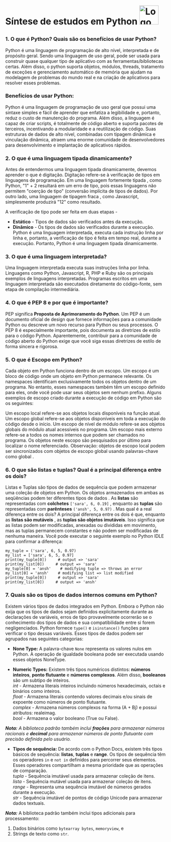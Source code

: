 # <p> Síntese de estudos em Python <img  alt="Logo Python" src="https://media.giphy.com/media/LMt9638dO8dftAjtco/giphy.gif" width="60"> </p>

### 1. **O que é Python? Quais são os benefícios de usar Python?**
Python é uma linguagem de programação de alto nível, interpretada e de propósito geral. Sendo uma linguagem de uso geral, pode ser usada para construir quase qualquer tipo de aplicativo com as ferramentas/bibliotecas certas. Além disso, o python suporta objetos, módulos, threads, tratamento de exceções e gerenciamento automático de memória que ajudam na modelagem de problemas do mundo real e na criação de aplicativos para resolver esses problemas.

### Benefícios de usar Python:

Python é uma linguagem de programação de uso geral que possui uma sintaxe simples e fácil de aprender que enfatiza a legibilidade e, portanto, reduz o custo de manutenção do programa. Além disso, a linguagem é capaz de criar scripts, é totalmente de código aberto e suporta pacotes de terceiros, incentivando a modularidade e a reutilização de código.
Suas estruturas de dados de alto nível, combinadas com tipagem dinâmica e vinculação dinâmica, atraem uma enorme comunidade de desenvolvedores para desenvolvimento e implantação de aplicativos rápidos.


### 2. **O que é uma linguagem tipada dinamicamente?**
Antes de entendermos uma linguagem tipada dinamicamente, devemos aprender o que é digitação. Digitação refere-se à verificação de tipos em linguagens de programação. Em uma linguagem fortemente tipada , como Python, "1" + 2 resultará em um erro de tipo, pois essas linguagens não permitem "coerção de tipo" (conversão implícita de tipos de dados). Por outro lado, uma linguagem de tipagem fraca , como Javascript, simplesmente produzirá "12" como resultado.

A verificação de tipo pode ser feita em duas etapas -

- **Estático** - Tipos de dados são verificados antes da execução.
- **Dinâmico** - Os tipos de dados são verificados durante a execução.
Python é uma linguagem interpretada, executa cada instrução linha por linha e, portanto, a verificação de tipo é feita em tempo real, durante a execução. Portanto, Python é uma linguagem tipada dinamicamente.

### 3. **O que é uma linguagem interpretada?**
Uma linguagem interpretada executa suas instruções linha por linha. Linguagens como Python, Javascript, R, PHP e Ruby são os principais exemplos de linguagens interpretadas. Programas escritos em uma linguagem interpretada são executados diretamente do código-fonte, sem etapa de compilação intermediária.

### 4. **O que é PEP 8 e por que é importante?**
PEP significa **Proposta de Aprimoramento do Python**. Um PEP é um documento oficial de design que fornece informações para a comunidade Python ou descreve um novo recurso para Python ou seus processos. O PEP 8 é especialmente importante, pois documenta as diretrizes de estilo para o código Python. Aparentemente, contribuir para a comunidade de código aberto do Python exige que você siga essas diretrizes de estilo de forma sincera e rigorosa.

### 5. **O que é Escopo em Python?**
Cada objeto em Python funciona dentro de um escopo. Um escopo é um bloco de código onde um objeto em Python permanece relevante. Os namespaces identificam exclusivamente todos os objetos dentro de um programa. No entanto, esses namespaces também têm um escopo definido para eles, onde você pode usar seus objetos sem nenhum prefixo. Alguns exemplos de escopo criado durante a execução de código em Python são os seguintes:

Um escopo local refere-se aos objetos locais disponíveis na função atual.
Um escopo global refere-se aos objetos disponíveis em toda a execução do código desde o início.
Um escopo de nível de módulo refere-se aos objetos globais do módulo atual acessíveis no programa.
Um escopo mais externo refere-se a todos os nomes internos que podem ser chamados no programa. Os objetos neste escopo são pesquisados ​​por último para localizar o nome referenciado.
Observação: objetos de escopo local podem ser sincronizados com objetos de escopo global usando palavras-chave como global .

### 6. **O que são listas e tuplas? Qual é a principal diferença entre os dois?**
Listas e Tuplas são tipos de dados de sequência que podem armazenar uma coleção de objetos em Python. Os objetos armazenados em ambas as seqüências podem ter diferentes tipos de dados . As **listas** são representadas com **colchetes** ``['sara', 6, 0.19]`` , enquanto as **tuplas** são representadas com **parênteses** ``('ansh', 5, 0.97)`` .
Mas qual é a real diferença entre os dois? A principal diferença entre os dois é que, enquanto as **listas são mutáveis** , as **tuplas são objetos imutáveis**. Isso significa que as listas podem ser modificadas, anexadas ou divididas em movimento, mas as tuplas permanecem constantes e não podem ser modificadas de nenhuma maneira. Você pode executar o seguinte exemplo no Python IDLE para confirmar a diferença:

```
my_tuple = ('sara', 6, 5, 0.97)
my_list = ['sara', 6, 5, 0.97]
print(my_tuple[0])     # output => 'sara'
print(my_list[0])     # output => 'sara'
my_tuple[0] = 'ansh'    # modifying tuple => throws an error
my_list[0] = 'ansh'    # modifying list => list modified
print(my_tuple[0])     # output => 'sara'
print(my_list[0])     # output => 'ansh'
```

### 7. **Quais são os tipos de dados internos comuns em Python?**
Existem vários tipos de dados integrados em Python. Embora o Python não exija que os tipos de dados sejam definidos explicitamente durante as declarações de variáveis, erros de tipo provavelmente ocorrerão se o conhecimento dos tipos de dados e sua compatibilidade entre si forem negligenciados. Python fornece ``type()`` e ``isinstance()`` funções para verificar o tipo dessas variáveis. Esses tipos de dados podem ser agrupados nas seguintes categorias:

- **None Type:**
A palavra-chave ``None`` representa os valores nulos em Python. A operação de igualdade booleana pode ser executada usando esses objetos NoneType.

- **Numeric Types:**
Existem três tipos numéricos distintos: **números inteiros**, **ponto flutuante** e **números complexos**. Além disso, **booleanos** são um subtipo de inteiros.  
*int* - Armazena literais inteiros incluindo números hexadecimais, octais e binários como inteiros.  
*float* -	Armazena literais contendo valores decimais e/ou sinais de expoente como números de ponto flutuante.  
*complex* - Armazena números complexos na forma (A + Bj) e possui atributos: realeimag.  
*bool* - Armazena o valor booleano (True ou False).

 ***Nota:*** *A biblioteca padrão também inclui **frações** para armazenar números racionais e **decimal** para armazenar números de ponto flutuante com precisão definida pelo usuário.*

- **Tipos de sequência:**
De acordo com o Python Docs, existem três tipos básicos de sequência: **listas**, **tuplas** e **range**. Os tipos de sequência têm os operadores ``in`` e ``not in`` definidos para percorrer seus elementos. Esses operadores compartilham a mesma prioridade que as operações de comparação.  
*tupla* - Sequência imutável usada para armazenar coleção de itens.  
*lista* - Sequência mutável usada para armazenar coleção de itens.  
*range* - Representa uma sequência imutável de números gerados durante a execução.  
*str* -	Sequência imutável de pontos de código Unicode para armazenar dados textuais.  

***Nota:*** A biblioteca padrão também inclui tipos adicionais para processamento:
1. Dados binários como ``bytearray bytes``, ``memoryview``, e
2. Strings de texto  como ``str``.